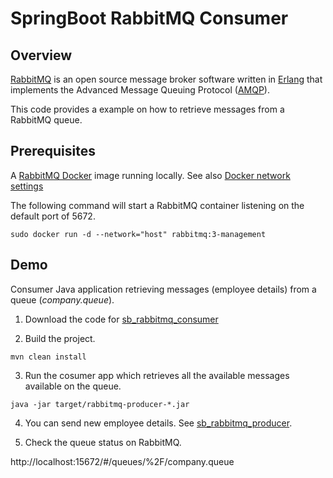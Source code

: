 # SpringBoot RabbitMQ Consumer
## Overview
[RabbitMQ](https://www.rabbitmq.com/) is an open source message broker software written in [Erlang](https://www.erlang.org/) that implements the Advanced Message Queuing Protocol ([AMQP](https://www.amqp.org/)).

This code provides a example on how to retrieve messages from a RabbitMQ queue.

## Prerequisites
A [RabbitMQ Docker](https://hub.docker.com/_/rabbitmq) image running locally.
See also [Docker network settings](https://docs.docker.com/engine/reference/run/#network-settings)

The following command will start a RabbitMQ container listening on the default port of 5672.

```
sudo docker run -d --network="host" rabbitmq:3-management
```


## Demo
Consumer Java application retrieving messages (employee details) from a queue (_company.queue_).

1. Download the code for [sb_rabbitmq_consumer](https://github.com/silvano-squizzato/sb_rabbitmq_consumer)

2. Build the project.
```
mvn clean install
```

3. Run the cosumer app which retrieves all the available messages available on the queue.
```
java -jar target/rabbitmq-producer-*.jar

```

4. You can send  new employee details.
See [sb_rabbitmq_producer](https://github.com/silvano-squizzato/sb_rabbitmq_producer).


5. Check the queue status on RabbitMQ.

http://localhost:15672/#/queues/%2F/company.queue

